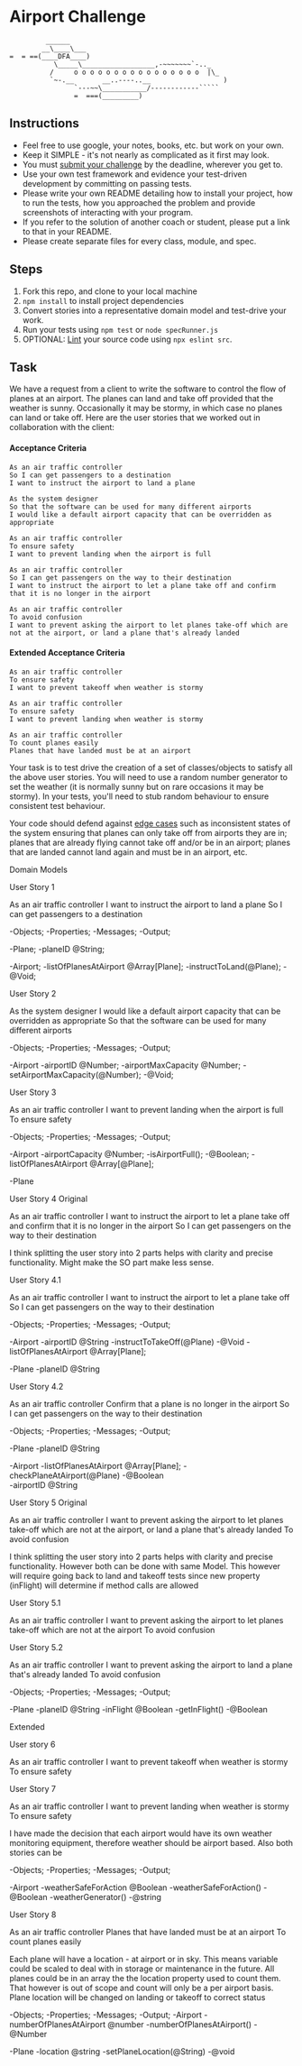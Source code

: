 Airport Challenge
=================

```
         ______
        __\____\___
=  = ==(____DFA____)
           \_____\__________________,-~~~~~~~`-.._
          /     o o o o o o o o o o o o o o o o  |\_
          `~-.__       __..----..__                  )
                `---~~\___________/------------`````
                =  ===(_________)

```

Instructions
---------

* Feel free to use google, your notes, books, etc. but work on your own.
* Keep it SIMPLE - it's not nearly as complicated as it first may look.
* You must [submit your challenge](https://airtable.com/shrUGm2T8TYCFAmjN) by the deadline, wherever you get to.
* Use your own test framework and evidence your test-driven development by committing on passing tests.
* Please write your own README detailing how to install your project, how to run the tests, how you approached the problem and provide screenshots of interacting with your program.
* If you refer to the solution of another coach or student, please put a link to that in your README.
* Please create separate files for every class, module, and spec.

Steps
-------

1. Fork this repo, and clone to your local machine
2. `npm install` to install project dependencies
3. Convert stories into a representative domain model and test-drive your work.
4. Run your tests using `npm test` or `node specRunner.js`
5. OPTIONAL: [Lint](https://eslint.org/docs/user-guide/getting-started) your source code using `npx eslint src`.

Task
-----

We have a request from a client to write the software to control the flow of planes at an airport. The planes can land and take off provided that the weather is sunny. Occasionally it may be stormy, in which case no planes can land or take off.  Here are the user stories that we worked out in collaboration with the client:

#### Acceptance Criteria
```
As an air traffic controller
So I can get passengers to a destination
I want to instruct the airport to land a plane

As the system designer
So that the software can be used for many different airports
I would like a default airport capacity that can be overridden as appropriate

As an air traffic controller
To ensure safety
I want to prevent landing when the airport is full

As an air traffic controller
So I can get passengers on the way to their destination
I want to instruct the airport to let a plane take off and confirm that it is no longer in the airport

As an air traffic controller
To avoid confusion
I want to prevent asking the airport to let planes take-off which are not at the airport, or land a plane that's already landed
```

#### Extended Acceptance Criteria
```
As an air traffic controller
To ensure safety
I want to prevent takeoff when weather is stormy

As an air traffic controller
To ensure safety
I want to prevent landing when weather is stormy

As an air traffic controller
To count planes easily
Planes that have landed must be at an airport
```

Your task is to test drive the creation of a set of classes/objects to satisfy all the above user stories. You will need to use a random number generator to set the weather (it is normally sunny but on rare occasions it may be stormy). In your tests, you'll need to stub random behaviour to ensure consistent test behaviour.

Your code should defend against [edge cases](http://programmers.stackexchange.com/questions/125587/what-are-the-difference-between-an-edge-case-a-corner-case-a-base-case-and-a-b) such as inconsistent states of the system ensuring that planes can only take off from airports they are in; planes that are already flying cannot take off and/or be in an airport; planes that are landed cannot land again and must be in an airport, etc.






Domain Models

User Story 1

As an air traffic controller
I want to instruct the airport to land a plane
So I can get passengers to a destination


-Objects;     -Properties;                            -Messages;                      -Output;

-Plane;       -planeID @String;                     


-Airport;     -listOfPlanesAtAirport @Array[Plane];   -instructToLand(@Plane);       -@Void;


User Story 2

As the system designer
I would like a default airport capacity that can be overridden as appropriate
So that the software can be used for many different airports

-Objects;     -Properties;                      -Messages;                                          -Output;

-Airport      -airportID @Number;
              -airportMaxCapacity @Number;      -setAirportMaxCapacity(@Number);                    -@Void;




User Story 3

As an air traffic controller
I want to prevent landing when the airport is full
To ensure safety

-Objects;     -Properties;                            -Messages;                      -Output;

-Airport      -airportCapacity @Number;               -isAirportFull();               -@Boolean;
              -listOfPlanesAtAirport @Array[@Plane];

-Plane                  



User Story 4 Original

As an air traffic controller
I want to instruct the airport to let a plane take off and confirm that it is no longer in the airport
So I can get passengers on the way to their destination

I think splitting the user story into 2 parts helps with clarity and precise functionality. Might make the SO part make less sense.

User Story 4.1

As an air traffic controller
I want to instruct the airport to let a plane take off 
So I can get passengers on the way to their destination


-Objects;     -Properties;                            -Messages;                      -Output;

-Airport      -airportID @String                      -instructToTakeOff(@Plane)      -@Void
              -listOfPlanesAtAirport @Array[Plane];

-Plane        -planeID @String


User Story 4.2

As an air traffic controller
Confirm that a plane is no longer in the airport
So I can get passengers on the way to their destination

-Objects;     -Properties;                            -Messages;                      -Output;

-Plane        -planeID @String
                                   
-Airport      -listOfPlanesAtAirport @Array[Plane];   -checkPlaneAtAirport(@Plane)       -@Boolean  
              -airportID @String    



User Story 5 Original

As an air traffic controller
I want to prevent asking the airport to let planes take-off which are not at the airport, or land a plane that's already landed
To avoid confusion

I think splitting the user story into 2 parts helps with clarity and precise functionality. However both can be done with same Model.
This however will require going back to land and takeoff tests since new property (inFlight) will determine if method calls are allowed

User Story 5.1

As an air traffic controller
I want to prevent asking the airport to let planes take-off which are not at the airport
To avoid confusion

User Story 5.2

As an air traffic controller
I want to prevent asking the airport to land a plane that's already landed
To avoid confusion

-Objects;     -Properties;                            -Messages;                      -Output;

-Plane        -planeID @String
              -inFlight @Boolean                      -getInFlight()                  -@Boolean    



Extended   

User story 6

As an air traffic controller
I want to prevent takeoff when weather is stormy
To ensure safety

User Story 7 

As an air traffic controller
I want to prevent landing when weather is stormy
To ensure safety

I have made the decision that each airport would have its own weather monitoring equipment, therefore weather should be airport based. 
Also both stories can be 

-Objects;     -Properties;                            -Messages;                      -Output;

-Airport      -weatherSafeForAction @Boolean           -weatherSafeForAction()         -@Boolean
                                                      -weatherGenerator()             -@string  


User Story 8

As an air traffic controller
Planes that have landed must be at an airport
To count planes easily   

Each plane will have a location - at airport or in sky. This means variable could be scaled to deal with in storage or maintenance in the future.
All planes could be in an array the the location property used to count them. That however is out of scope and count will only be a per airport basis.
Plane location will be changed on landing or takeoff to correct status


-Objects;     -Properties;                            -Messages;                      -Output;
-Airport      -numberOfPlanesAtAirport @number        -numberOfPlanesAtAirport()      -@Number

-Plane        -location @string                       -setPlaneLocation(@String)      -@void                                                     


